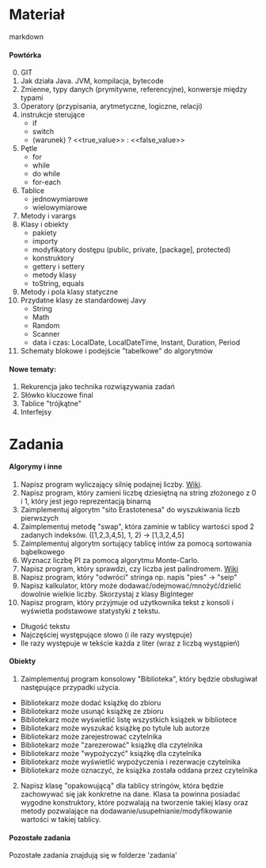# Materiał

markdown

#### Powtórka
0. GIT
1. Jak działa Java. JVM, kompilacja, bytecode
2. Zmienne, typy danych (prymitywne, referencyjne), konwersje między typami 
3. Operatory (przypisania, arytmetyczne, logiczne, relacji)
4. instrukcje sterujące
    * if
    * switch
    * (warunek) ? <<true_value>> : <<false_value>>
5. Pętle
    * for
    * while
    * do while
    * for-each
6. Tablice
    * jednowymiarowe
    * wielowymiarowe
7. Metody i varargs
8. Klasy i obiekty
    * pakiety
    * importy
    * modyfikatory dostępu (public, private, [package], protected)
    * konstruktory
    * gettery i settery
    * metody klasy
    * toString, equals
9. Metody i pola klasy statyczne
10. Przydatne klasy ze standardowej Javy
    * String
    * Math
    * Random
    * Scanner
    * data i czas: LocalDate, LocalDateTime, Instant, Duration, Period
12. Schematy blokowe i podejście "tabelkowe" do algorytmów

#### Nowe tematy:
1. Rekurencja jako technika rozwiązywania zadań
2. Słówko kluczowe final
3. Tablice "trójkątne"
4. Interfejsy

# Zadania

#### Algorymy i inne
1. Napisz program wyliczający silnię podajnej liczby. [Wiki](https://pl.wikipedia.org/wiki/Silnia).
2. Napisz program, który zamieni liczbę dziesiętną na string złożonego z 0 i 1, który jest jego reprezentacją binarną 
2. Zaimplementuj algorytm "sito Erastotenesa" do wyszukiwania liczb pierwszych
3. Zaimplementuj metodę "swap", która zaminie w tablicy wartości spod 2 zadanych indeksów. ([1,2,3,4,5], 1, 2) -> [1,3,2,4,5] 
3. Zaimplementuj algorytm sortujący tablicę intów za pomocą sortowania bąbelkowego
4. Wyznacz liczbę PI za pomocą algorytmu Monte-Carlo.
5. Napisz program, który sprawdzi, czy liczba jest palindromem. [Wiki](https://en.wikipedia.org/wiki/Palindromic_number)
6. Napisz program, który "odwróci" stringa np. napis "pies" -> "seip"
7. Napisz kalkulator, który może dodawać/odejmować/mnożyć/dzielić dowolnie wielkie liczby.
Skorzystaj z klasy BigInteger
8. Napisz program, który przyjmuje od użytkownika tekst z konsoli i wyświetla podstawowe statystyki z tekstu.
* Długość tekstu
* Najczęściej występujące słowo (i ile razy występuje)
* Ile razy występuje w tekście każda z liter (wraz z liczbą wystąpień)

#### Obiekty
1. Zaimplementuj program konsolowy "Biblioteka", 
który będzie obsługiwał następujące przypadki użycia.
* Bibliotekarz może dodać książkę do zbioru
* Bibliotekarz może usunąć książkę ze zbioru
* Bibliotekarz może wyświetlić listę wszystkich książek w bibliotece
* Bibliotekarz może wyszukać książkę po tytule lub autorze
* Bibliotekarz może zarejestrować czytelnika
* Bibliotekarz może "zarezerować" książkę dla czytelnika
* Bibliotekarz może "wypożyczyć" książkę dla czytelnika
* Bibliotekarz może wyświetlić wypożyczenia i rezerwacje czytelnika
* Bibliotekarz może oznaczyć, że książka została oddana przez czytelnika 

2. Napisz klasę "opakowującą" dla tablicy stringów, która będzie zachowywać się jak
konkretne na dane. Klasa ta powinna posiadać wygodne konstruktory, które pozwalają na
 tworzenie takiej klasy oraz metody pozwalające na dodawanie/usupełnianie/modyfikowanie wartości w takiej tablicy.
 
#### Pozostałe zadania
Pozostałe zadania znajdują się w folderze 'zadania'


